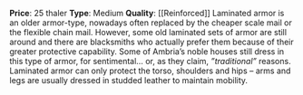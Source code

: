**Price**: 25 thaler
**Type**: Medium 
**Quality**: [[Reinforced]]
Laminated armor is an older armor-type, nowadays often replaced by the cheaper scale mail or the flexible chain mail. However, some old laminated sets of armor are still around and there are blacksmiths who actually prefer them because of their greater protective capability. Some of Ambria’s noble houses still dress in this type of armor, for sentimental… or, as they claim, *”traditional”* reasons.
Laminated armor can only protect the torso, shoulders and hips – arms and legs are usually dressed in studded leather to maintain mobility.